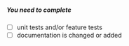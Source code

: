 <!--
Thank you for your pull request. Please provide a description above and review
the requirements below.

Bug fixes and new features should include tests and possibly benchmarks.

Contributors guide: https://github.com/aliyun/aliyun-openapi-net-sdk/blob/master/CONTRIBUTING.md
-->

##### You need to complete
<!-- Remove items that do not apply. For completed items, change [ ] to [x]. -->

- [ ] unit tests and/or feature tests
- [ ] documentation is changed or added
